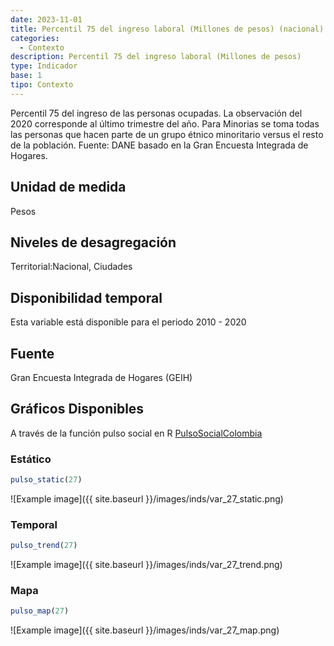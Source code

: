 ```yaml
---
date: 2023-11-01
title: Percentil 75 del ingreso laboral (Millones de pesos) (nacional)
categories:
  - Contexto
description: Percentil 75 del ingreso laboral (Millones de pesos)
type: Indicador
base: 1
tipo: Contexto
--- 
```


Percentil 75 del ingreso de las personas ocupadas. La observación del 2020 corresponde al último trimestre del año. Para Minorias se toma todas las personas que hacen parte de un grupo étnico minoritario versus el resto de la población.
Fuente: DANE basado en la Gran Encuesta Integrada de Hogares.

## Unidad de medida
Pesos

## Niveles de desagregación
Territorial:Nacional, Ciudades

## Disponibilidad temporal
Esta variable está disponible para el periodo 2010 - 2020

## Fuente
Gran Encuesta Integrada de Hogares (GEIH)

## Gráficos Disponibles

A través de la función pulso social en R [PulsoSocialColombia](https://github.com/pulsosocialcolombia/PulsoSocialColombia)

### Estático

``` R
pulso_static(27)
```

![Example image]({{ site.baseurl }}/images/inds/var_27_static.png)

### Temporal

``` R
pulso_trend(27)
```

![Example image]({{ site.baseurl }}/images/inds/var_27_trend.png)

### Mapa

``` R
pulso_map(27)
```

![Example image]({{ site.baseurl }}/images/inds/var_27_map.png)